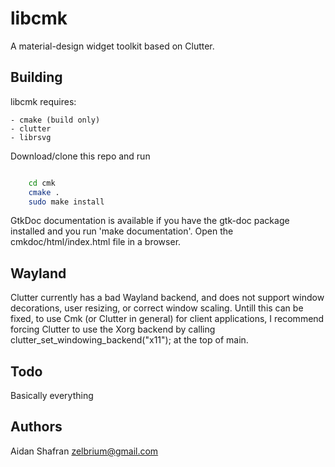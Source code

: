 libcmk
=========

A material-design widget toolkit based on Clutter.


Building
---------

libcmk requires:

    - cmake (build only)
    - clutter
    - librsvg

Download/clone this repo and run

```bash

    cd cmk 
    cmake .
    sudo make install
```

GtkDoc documentation is available if you have the gtk-doc package
installed and you run 'make documentation'. Open the cmkdoc/html/index.html
file in a browser.

Wayland
--------

Clutter currently has a bad Wayland backend, and does not support
window decorations, user resizing, or correct window scaling. Untill
this can be fixed, to use Cmk (or Clutter in general) for client
applications, I recommend forcing Clutter to use the Xorg backend
by calling clutter_set_windowing_backend("x11"); at the top of main.

Todo
--------

Basically everything

Authors
--------

Aidan Shafran <zelbrium@gmail.com>
